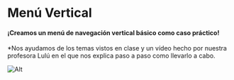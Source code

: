 # Menú Vertical
#### ¡Creamos un menú de navegación vertical básico como caso práctico!
*Nos ayudamos de los temas vistos en clase y un vídeo hecho por nuestra profesora Lulú en el que nos explica paso a paso como llevarlo a cabo.

![Alt](https://fotos.subefotos.com/3b523ebdaaa3e207adb555eaa26b8351o.gif "Menú Vertical")
